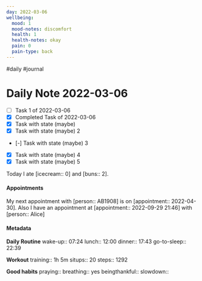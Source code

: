```yaml
---
day: 2022-03-06
wellbeing:
  mood: 1
  mood-notes: discomfort
  health: 1
  health-notes: okay
  pain: 0
  pain-type: back
---
```

#daily #journal

# Daily Note 2022-03-06

- [ ] Task 1 of 2022-03-06
- [x] Completed Task of 2022-03-06
- [x] Task with state (maybe)
- [x] Task with state (maybe) 2
- [-] Task with state (maybe) 3
- [x] Task with state (maybe) 4
- [x] Task with state (maybe) 5

Today I ate [icecream:: 0] and [buns:: 2].

#### Appointments
My next appointment with [person:: AB1908] is on [appointment:: 2022-04-30].
Also I have an appointment at [appointment:: 2022-09-29 21:46] with [person:: Alice]

#### Metadata

**Daily Routine**
wake-up:: 07:24
lunch:: 12:00
dinner:: 17:43
go-to-sleep:: 22:39

**Workout**
training:: 1h 5m
situps:: 20
steps:: 1292

**Good habits**
praying:: 
breathing:: yes
beingthankful:: 
slowdown:: 
